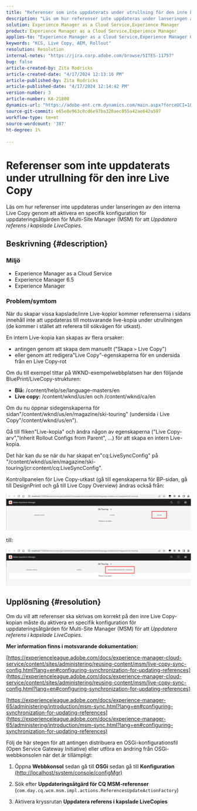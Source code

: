 ```yaml
---
title: "Referenser som inte uppdaterats under utrullning för den inre Live Copy-versionen"
description: "Läs om hur referenser inte uppdateras under lanseringen av den inre Live Copy genom att aktivera en specifik konfiguration för Multi-Site Manager"
solution: Experience Manager as a Cloud Service,Experience Manager
product: Experience Manager as a Cloud Service,Experience Manager
applies-to: "Experience Manager as a Cloud Service,Experience Manager 6.5,Experience Manager"
keywords: "KCS, Live Copy, AEM, Rollout"
resolution: Resolution
internal-notes: "https://jira.corp.adobe.com/browse/SITES-11757"
bug: false
article-created-by: Zita Rodricks
article-created-date: "4/17/2024 12:13:16 PM"
article-published-by: Zita Rodricks
article-published-date: "4/17/2024 12:14:42 PM"
version-number: 3
article-number: KA-21808
dynamics-url: "https://adobe-ent.crm.dynamics.com/main.aspx?forceUCI=1&pagetype=entityrecord&etn=knowledgearticle&id=a8dee5dc-b3fc-ee11-a1ff-6045bd0065b6"
source-git-commit: e65e8e963c0cd6e97ba320aec055a42ae642a597
workflow-type: tm+mt
source-wordcount: '387'
ht-degree: 1%

---
```


# Referenser som inte uppdaterats under utrullning för den inre Live Copy


Läs om hur referenser inte uppdateras under lanseringen av den interna Live Copy genom att aktivera en specifik konfiguration för uppdateringsåtgärden för Multi-Site Manager (MSM) för att *Uppdatera referens i kapslade LiveCopies*.

## Beskrivning {#description}


### <b>Miljö</b>

- Experience Manager as a Cloud Service
- Experience Manager 6.5
- Experience Manager


### <b>Problem/symtom</b>

När du skapar vissa kapslade/inre Live-kopior kommer referenserna i sidans innehåll inte att uppdateras till motsvarande live-kopia under utrullningen (de kommer i stället att referera till sökvägen för utkast).

En intern Live-kopia kan skapas av flera orsaker:

- antingen genom att skapa dem manuellt (&quot;Skapa `>`  Live Copy&quot;)
- eller genom att redigera&quot;Live Copy&quot;-egenskaperna för en undersida från en Live Copy-rot




Om du till exempel tittar på WKND-exempelwebbplatsen har den följande BluePrint/LiveCopy-strukturen:

- <b>Blå:</b> /content/help/se/language-masters/en
- <b>Live copy:</b> /content/wknd/us/en och /content/wknd/ca/en


Om du nu öppnar sidegenskaperna för sidan&quot;/content/wknd/us/en/magazine/ski-touring&quot; (undersida i Live Copy&quot;/content/wknd/us/en&quot;).

Gå till fliken&quot;Live-kopia&quot; och ändra någon av egenskaperna (&quot;Live Copy-arv&quot;,&quot;Inherit Rollout Configs from Parent&quot;, ...) för att skapa en intern Live-kopia.

Det här kan du se när du har skapat en&quot;cq:LiveSyncConfig&quot; på &quot;/content/wknd/us/en/magazine/ski-touring/jcr:content/cq:LiveSyncConfig&quot;.

Kontrollpanelen för Live Copy-utkast (gå till egenskaperna för BP-sidan, gå till DesignPrint och gå till Live Copy Overview) ändras också från:

![](assets/___afdee5dc-b3fc-ee11-a1ff-6045bd0065b6___.png)

till:

![](assets/___b1dee5dc-b3fc-ee11-a1ff-6045bd0065b6___.png)




## Upplösning {#resolution}


Om du vill att referenser ska skrivas om korrekt på den inre Live Copy-kopian måste du aktivera en specifik konfiguration för uppdateringsåtgärden för Multi-Site Manager (MSM) för att *Uppdatera referens i kapslade LiveCopies*.

<b>Mer information finns i motsvarande dokumentation:</b>

[https://experienceleague.adobe.com/docs/experience-manager-cloud-service/content/sites/administering/reusing-content/msm/live-copy-sync-config.html?lang=en#configuring-synchronization-for-updating-references](https://experienceleague.adobe.com/docs/experience-manager-cloud-service/content/sites/administering/reusing-content/msm/live-copy-sync-config.html?lang=en#configuring-synchronization-for-updating-references)

[https://experienceleague.adobe.com/docs/experience-manager-65/administering/introduction/msm-sync.html?lang=en#configuring-synchronization-for-updating-references](https://experienceleague.adobe.com/docs/experience-manager-65/administering/introduction/msm-sync.html?lang=en#configuring-synchronization-for-updating-references)



Följ de här stegen för att antingen distribuera en OSGi-konfigurationsfil (Open Service Gateway Initiative) eller utföra en ändring från OSGi-webbkonsolen när det är tillämpligt:

1. Öppna <b>Webbkonsol</b> sedan gå till <b>OSGi</b> sedan gå till <b>Konfiguration</b> [(http://localhost/system/console/configMgr)](http://localhost/system/console/configMgr)


2. Sök efter <b>Uppdateringsåtgärd för CQ MSM-referenser</b> (`com.day.cq.wcm.msm.impl.actions.ReferencesUpdateActionFactory`)


3. Aktivera kryssrutan <b>Uppdatera referens i kapslade LiveCopies</b>

